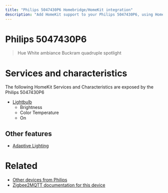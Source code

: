 ```yaml
---
title: "Philips 5047430P6 Homebridge/HomeKit integration"
description: "Add HomeKit support to your Philips 5047430P6, using Homebridge, Zigbee2MQTT and homebridge-z2m."
---
```

<!---
This file has been GENERATED using src/docgen/docgen.ts
DO NOT EDIT THIS FILE MANUALLY!
-->
# Philips 5047430P6
> Hue White ambiance Buckram quadruple spotlight


# Services and characteristics
The following HomeKit Services and Characteristics are exposed by
the Philips 5047430P6

* [Lightbulb](../../light.md)
  * Brightness
  * Color Temperature
  * On


## Other features
* [Adaptive Lighting](../../light.md)


# Related
* [Other devices from Philips](../index.md#philips)
* [Zigbee2MQTT documentation for this device](https://www.zigbee2mqtt.io/devices/5047430P6.html)